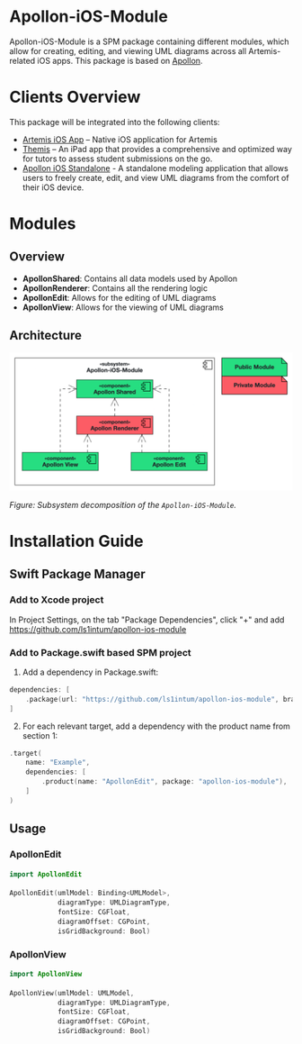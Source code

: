 # Apollon-iOS-Module

Apollon-iOS-Module is a SPM package containing different modules, which allow for creating, editing, and viewing UML diagrams across all Artemis-related iOS apps. This package is based on [Apollon](https://github.com/ls1intum/Apollon).

# Clients Overview

This package will be integrated into the following clients:

- [Artemis iOS App](https://github.com/ls1intum/artemis-ios) – Native iOS application for Artemis
- [Themis](https://github.com/ls1intum/Themis) – An iPad app that provides a comprehensive and optimized way for tutors to assess student submissions on the go.
- [Apollon iOS Standalone](https://github.com/ls1intum/apollon-ios-standalone) - A standalone modeling application that allows users to freely create, edit, and view UML diagrams from the comfort of their iOS device.

# Modules

## Overview

- **ApollonShared**: Contains all data models used by Apollon
- **ApollonRenderer**: Contains all the rendering logic
- **ApollonEdit**: Allows for the editing of UML diagrams
- **ApollonView**: Allows for the viewing of UML diagrams 

## Architecture

![Subsystem decomposition of the Apollon-iOS-Module](Documentation/Apollon-iOS-Module-SUBSYSTEM.png)

*Figure: Subsystem decomposition of the `Apollon-iOS-Module`.*

# Installation Guide

## Swift Package Manager

### Add to Xcode project

In Project Settings, on the tab "Package Dependencies", click "+" and add <https://github.com/ls1intum/apollon-ios-module>

### Add to Package.swift based SPM project

1. Add a dependency in Package.swift:
```swift
dependencies: [
    .package(url: "https://github.com/ls1intum/apollon-ios-module", branch: "main"),
]
```

2. For each relevant target, add a dependency with the product name from section 1:
```swift
.target(
    name: "Example",
    dependencies: [
        .product(name: "ApollonEdit", package: "apollon-ios-module"),
    ]    
)
```

## Usage

### ApollonEdit
```swift
import ApollonEdit

ApollonEdit(umlModel: Binding<UMLModel>,
            diagramType: UMLDiagramType,
            fontSize: CGFloat,
            diagramOffset: CGPoint,
            isGridBackground: Bool)
```

### ApollonView
```swift
import ApollonView

ApollonView(umlModel: UMLModel,
            diagramType: UMLDiagramType,
            fontSize: CGFloat,
            diagramOffset: CGPoint,
            isGridBackground: Bool)
```





